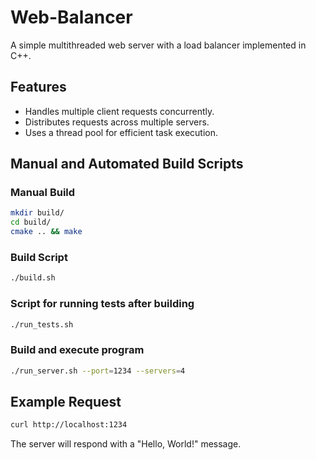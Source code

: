 # Web-Balancer

A simple multithreaded web server with a load balancer implemented in C++.

## Features

- Handles multiple client requests concurrently.
- Distributes requests across multiple servers.
- Uses a thread pool for efficient task execution.

## Manual and Automated Build Scripts

### Manual Build

```bash
mkdir build/
cd build/
cmake .. && make
```

### Build Script

```bash
./build.sh 
```

### Script for running tests after building

```bash
./run_tests.sh 
```

### Build and execute program
```bash
./run_server.sh --port=1234 --servers=4
```


## Example Request

```bash
curl http://localhost:1234
```

The server will respond with a "Hello, World!" message.